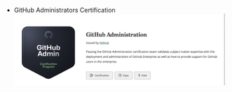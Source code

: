 - GitHub Administrators Certification
![Credly Badge](https://github.com/appatalks/GitHub-Certification-Paths/blob/main/Milestones/GitHub%20Admin%20Certification%20Badge.png)
